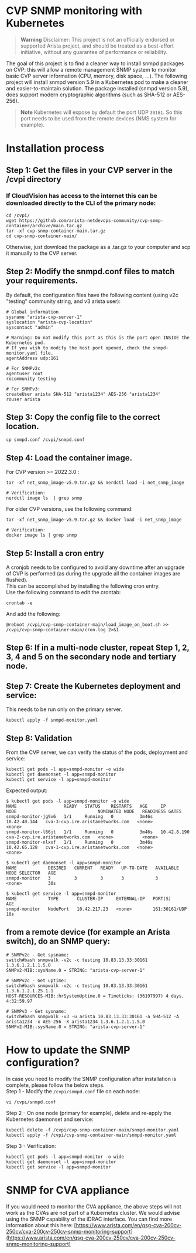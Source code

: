 # CVP SNMP monitoring with Kubernetes

> **Warning**
> Disclaimer: This project is not an officially endorsed or supported Arista project, and should be treated as a best-effort initiative, without any guarantee of performance or reliability.

The goal of this project is to find a cleaner way to install snmpd packages on CVP: this will allow a remote management SNMP system to monitor basic CVP server information (CPU, memory, disk space, ...).
The following project will install snmpd version 5.9 in a Kubernetes pod to make a cleaner and easier-to-maintain solution. 
The package installed (snmpd version 5.9), does support modern cryptographic algorithms (such as SHA-512 or AES-256).   

> **Note**
>  Kubernetes will expose by default the port UDP `30161`. So this port needs to be used from the remote devices (NMS system for example).

# Installation process

## Step 1: Get the files in your CVP server in the /cvpi directory

### If CloudVision has access to the internet this can be downloaded directly to the CLI of the primary node:

```shell
cd /cvpi/
wget https://github.com/arista-netdevops-community/cvp-snmp-container/archive/main.tar.gz
tar -xf cvp-snmp-container-main.tar.gz
cd cvp-snmp-container-main/
```

Otherwise, just download the package as a .tar.gz to your computer and scp it manually to the CVP server.  

## Step 2: Modify the snmpd.conf files to match your requirements.  

By default, the configuration files have the following content (using v2c "testing" community string, and v3 arista user): 

```text
# Global information
sysname "arista-cvp-server-1"
syslocation "arista-cvp-location"
syscontact "admin"

# Warning: Do not modify this port as this is the port open INSIDE the Kubernetes pod. 
# If you wish to modify the host port opened, check the snmpd-monitor.yaml file.
agentAddress udp:161

# For SNMPv2c
agentuser root
rocommunity testing

# For SNMPv3:
createUser arista SHA-512 "arista1234" AES-256 "arista1234"
rouser arista
```

## Step 3: Copy the config file to the correct location.

```shell
cp snmpd.conf /cvpi/snmpd.conf
```

## Step 4: Load the container image.

For CVP version >= 2022.3.0 :

```shell
tar -xf net_snmp_image-v5.9.tar.gz && nerdctl load -i net_snmp_image 

# Verification: 
nerdctl image ls  | grep snmp
```

For older CVP versions, use the following command:

```shell
tar -xf net_snmp_image-v5.9.tar.gz && docker load -i net_snmp_image

# Verification:
docker image ls | grep snmp
```

## Step 5: Install a cron entry
A cronjob needs to be configured to avoid any downtime after an upgrade of CVP is performed (as during the upgrade all the container images are flushed).  
This can be accomplished by installing the following cron entry.  
Use the following command to edit the crontab:

```shell
crontab -e
```

And add the following:

```shell
@reboot /cvpi/cvp-snmp-container-main/load_image_on_boot.sh >> /cvpi/cvp-snmp-container-main/cron.log 2>&1
```

## Step 6: If in a multi-node cluster, repeat Step 1, 2, 3, 4 and 5 on the secondary node and tertiary node.

## Step 7: Create the Kubernetes deployment and service: 

This needs to be run only on the primary server.

```shell
kubectl apply -f snmpd-monitor.yaml
```



## Step 8: Validation
From the CVP server, we can verify the status of the pods, deployment and service:

```shell
kubectl get pods -l app=snmpd-monitor -o wide 
kubectl get daemonset -l app=snmpd-monitor
kubectl get service -l app=snmpd-monitor
```

Expected output:

```shell
$ kubectl get pods -l app=snmpd-monitor -o wide 
NAME                  READY   STATUS    RESTARTS   AGE     IP             NODE                               NOMINATED NODE   READINESS GATES
snmpd-monitor-jg9v6   1/1     Running   0          3m46s   10.42.40.144   cva-3-cvp.ire.aristanetworks.com   <none>           <none>
snmpd-monitor-l66jt   1/1     Running   0          3m46s   10.42.8.190    cva-2-cvp.ire.aristanetworks.com   <none>           <none>
snmpd-monitor-nlxxf   1/1     Running   0          3m46s   10.42.65.128   cva-1-cvp.ire.aristanetworks.com   <none>           <none>

$ kubectl get daemonset -l app=snmpd-monitor
NAME            DESIRED   CURRENT   READY   UP-TO-DATE   AVAILABLE   NODE SELECTOR   AGE
snmpd-monitor   3         3         3       3            3           <none>          30s

$ kubectl get service -l app=snmpd-monitor
NAME            TYPE       CLUSTER-IP     EXTERNAL-IP   PORT(S)         AGE
snmpd-monitor   NodePort   10.42.217.23   <none>        161:30161/UDP   18s
```

## from a remote device (for example an Arista switch), do an SNMP query:

```shell
# SNMPv2c - Get sysname:
switch#bash snmpwalk -v2c -c testing 10.83.13.33:30161 1.3.6.1.2.1.1.5.0
SNMPv2-MIB::sysName.0 = STRING: "arista-cvp-server-1"

# SNMPv2c - Get uptime:
switch#bash snmpwalk -v2c -c testing 10.83.13.33:30161 1.3.6.1.2.1.25.1.1
HOST-RESOURCES-MIB::hrSystemUptime.0 = Timeticks: (36197997) 4 days, 4:32:59.97

# SNMPv3 - Get sysname: 
switch#bash snmpwalk -v3 -u arista 10.83.13.33:30161 -a SHA-512 -A arista1234 -x AES-256 -X arista1234 1.3.6.1.2.1.1.5.0
SNMPv2-MIB::sysName.0 = STRING: "arista-cvp-server-1"

```

# How to update the SNMP configuration?

In case you need to modify the SNMP configuration after installation is complete, please follow the below steps.   
Step 1 - Modify the `/cvpi/snmpd.conf` file on each node:

```shell
vi /cvpi/snmpd.conf
```

Step 2 - On one node (primary for example), delete and re-apply the Kubernetes daemonset and service:

```shell
kubectl delete -f /cvpi/cvp-snmp-container-main/snmpd-monitor.yaml
kubectl apply -f /cvpi/cvp-snmp-container-main/snmpd-monitor.yaml
```

Step 3 - Verification:

```shell
kubectl get pods -l app=snmpd-monitor -o wide 
kubectl get daemonset -l app=snmpd-monitor
kubectl get service -l app=snmpd-monitor
```

# SNMP for CVA appliance

If you would need to monitor the CVA appliance, the above steps will not work as the CVAs are not part of a Kubernetes cluster.
We would advise using the SNMP capability of the iDRAC interface. 
You can find more information about this here: 
[https://www.arista.com/en/qsg-cva-200cv-250cv/cva-200cv-250cv-snmp-monitoring-support](https://www.arista.com/en/qsg-cva-200cv-250cv/cva-200cv-250cv-snmp-monitoring-support)
